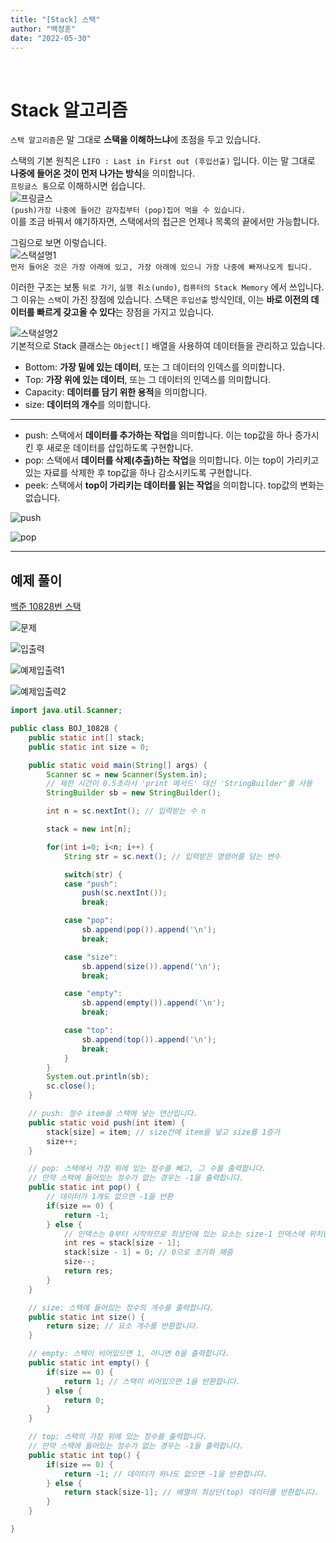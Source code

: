 ```yaml
---
title: "[Stack] 스택"
author: "백정훈"
date: "2022-05-30"
---
```


<br>

# **Stack 알고리즘**

`스택 알고리즘`은 말 그대로 **스택을 이해하느냐**에 초점을 두고 있습니다.

스택의 기본 원칙은 `LIFO : Last in First out (후입선출)` 입니다. 이는 말 그대로 **나중에 들어온 것이 먼저 나가는 방식**을 의미합니다.  
`프링글스 통`으로 이해하시면 쉽습니다.  
![프링글스](https://user-images.githubusercontent.com/103083251/171011882-9b3c5cee-9859-48d6-8a73-c7a6a569474d.png)  
`(push)가장 나중에 들어간 감자칩부터 (pop)집어 먹을 수 있습니다.`  
이를 조금 바꿔서 얘기하자면, 스택에서의 접근은 언제나 목록의 끝에서만 가능합니다.

그림으로 보면 이렇습니다.  
![스택설명1](https://user-images.githubusercontent.com/103083251/171014412-88eef7d3-1acf-459e-a05f-209302a0cdc3.jpg)  
`먼저 들어온 것은 가장 아래에 있고, 가장 아래에 있으니 가장 나중에 빠져나오게 됩니다.`

이러한 구조는 보통 `뒤로 가기`, `실행 취소(undo)`, `컴퓨터의 Stack Memory` 에서 쓰입니다. 그 이유는 `스택`이 가진 장점에 있습니다. 스택은 `후입선출` 방식인데, 이는 **바로 이전의 데이터를 빠르게 갖고올 수 있다**는 장점을 가지고 있습니다.

![스택설명2](https://user-images.githubusercontent.com/103083251/171016562-611d8b08-0fc1-4127-80e9-3c1696968012.png)  
기본적으로 Stack 클래스는 `Object[]` 배열을 사용하여 데이터들을 관리하고 있습니다.

- Bottom: **가장 밑에 있는 데이터**, 또는 그 데이터의 인덱스를 의미합니다.
- Top: **가장 위에 있는 데이터**, 또는 그 데이터의 인덱스를 의미합니다.
- Capacity: **데이터를 담기 위한 용적**을 의미합니다.
- size: **데이터의 개수**를 의미합니다.

---

- push: 스택에서 **데이터를 추가하는 작업**을 의미합니다. 이는 top값을 하나 증가시킨 후 새로운 데이터를 삽입하도록 구현합니다.
- pop: 스택에서 **데이터를 삭제(추출)하는 작업**을 의미합니다. 이는 top이 가리키고 있는 자료를 삭제한 후 top값을 하나 감소시키도록 구현합니다.
- peek: 스택에서 **top이 가리키는 데이터를 읽는 작업**을 의미합니다. top값의 변화는 없습니다.

![push](https://user-images.githubusercontent.com/103083251/171018594-60eb0665-1280-4c49-bf63-2d10f348bc33.png)

![pop](https://user-images.githubusercontent.com/103083251/171018774-532abbd5-184d-402c-aed3-38f0c1a75a1f.png)

---

## 예제 풀이

[백준 10828번 스택](https://www.acmicpc.net/problem/10828)

![문제](https://user-images.githubusercontent.com/103083251/171020781-f441b318-f105-4b5b-8062-0c8f4ff876bd.png)

![입출력](https://user-images.githubusercontent.com/103083251/171020984-262e8cf5-7e54-4f1c-b586-e2c270590ee5.png)

![예제입출력1](https://user-images.githubusercontent.com/103083251/171021308-8314e1a5-dbea-4163-9b42-a634e2c18351.png)

![예제입출력2](https://user-images.githubusercontent.com/103083251/171021501-c9ccf894-f652-4c28-8c7a-be3d1b28b0db.png)

```java
import java.util.Scanner;

public class BOJ_10828 {
	public static int[] stack;
	public static int size = 0;

	public static void main(String[] args) {
		Scanner sc = new Scanner(System.in);
		// 제한 시간이 0.5초라서 'print 메서드' 대신 'StringBuilder'를 사용
		StringBuilder sb = new StringBuilder();

		int n = sc.nextInt(); // 입력받는 수 n

		stack = new int[n];

		for(int i=0; i<n; i++) {
			String str = sc.next(); // 입력받은 명령어를 담는 변수

			switch(str) {
			case "push":
				push(sc.nextInt());
				break;

			case "pop":
				sb.append(pop()).append('\n');
				break;

			case "size":
				sb.append(size()).append('\n');
				break;

			case "empty":
				sb.append(empty()).append('\n');
				break;

			case "top":
				sb.append(top()).append('\n');
				break;
			}
		}
		System.out.println(sb);
		sc.close();
	}

	// push: 정수 item을 스택에 넣는 연산입니다.
	public static void push(int item) {
		stack[size] = item; // size칸에 item을 넣고 size를 1증가
		size++;
	}

	// pop: 스택에서 가장 위에 있는 정수를 빼고, 그 수를 출력합니다.
	// 만약 스택에 들어있는 정수가 없는 경우는 -1을 출력합니다.
	public static int pop() {
		// 데이터가 1개도 없으면 -1을 반환
		if(size == 0) {
			return -1;
		} else {
			// 인덱스는 0부터 시작하므로 최상단에 있는 요소는 size-1 인덱스에 위치합니다.
			int res = stack[size - 1];
			stack[size - 1] = 0; // 0으로 초기화 해줌
			size--;
			return res;
		}
	}

	// size: 스택에 들어있는 정수의 개수를 출력합니다.
	public static int size() {
		return size; // 요소 개수를 반환합니다.
	}

	// empty: 스택이 비어있으면 1, 아니면 0을 출력합니다.
	public static int empty() {
		if(size == 0) {
			return 1; // 스택이 비어있으면 1을 반환합니다.
		} else {
			return 0;
		}
	}

	// top: 스택의 가장 위에 있는 정수를 출력합니다.
	// 만약 스택에 들어있는 정수가 없는 경우는 -1을 출력합니다.
	public static int top() {
		if(size == 0) {
			return -1; // 데이터가 하나도 없으면 -1을 반환합니다.
		} else {
			return stack[size-1]; // 배열의 최상단(top) 데이터를 반환합니다.
		}
	}

}
```
